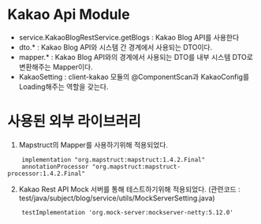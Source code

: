 # Kakao Api Module

- service.KakaoBlogRestService.getBlogs : Kakao Blog API를 사용한다 
- dto.* : Kakao Blog API와 시스템 간 경계에서 사용되는 DTO이다. 
- mapper.* : Kakao Blog API와의 경계에서 사용되는 DTO를 내부 시스템 DTO로 변환해주는 Mapper이다.
- KakaoSetting : client-kakao 모듈의 @ComponentScan과 KakaoConfig를 Loading해주는 역할을 갖는다.

# 사용된 외부 라이브러리
1. Mapstruct의 Mapper를 사용하기위해 적용되었다.
```
    implementation "org.mapstruct:mapstruct:1.4.2.Final"
    annotationProcessor "org.mapstruct:mapstruct-processor:1.4.2.Final"
```

2. Kakao Rest API Mock 서버를 통해 테스트하기위해 적용되었다. (관련코드 : test/java/subject/blog/service/utils/MockServerSetting.java)
```
    testImplementation 'org.mock-server:mockserver-netty:5.12.0'
```


